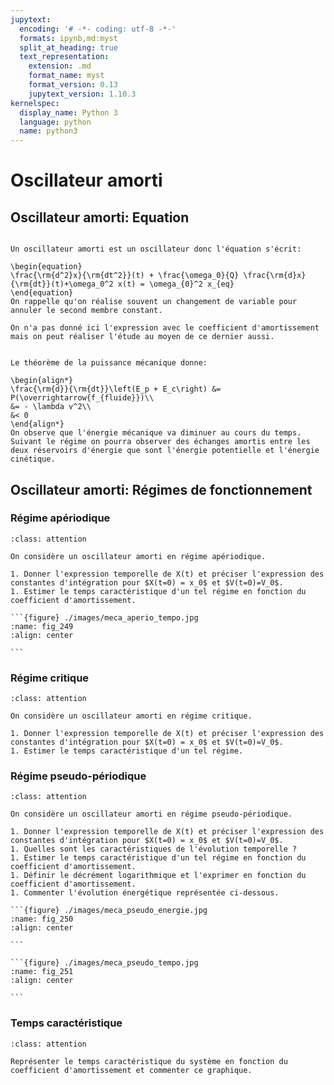 ```yaml
---
jupytext:
  encoding: '# -*- coding: utf-8 -*-'
  formats: ipynb,md:myst
  split_at_heading: true
  text_representation:
    extension: .md
    format_name: myst
    format_version: 0.13
    jupytext_version: 1.10.3
kernelspec:
  display_name: Python 3
  language: python
  name: python3
---
```

# Oscillateur amorti

## Oscillateur amorti: Equation

````{important} __Définition : Oscillateur amorti__

Un oscillateur amorti est un oscillateur donc l'équation s'écrit:

\begin{equation}
\frac{\rm{d^2}x}{\rm{dt^2}}(t) + \frac{\omega_0}{Q} \frac{\rm{d}x}{\rm{dt}}(t)+\omega_0^2 x(t) = \omega_{0}^2 x_{eq}
\end{equation}
On rappelle qu'on réalise souvent un changement de variable pour annuler le second membre constant.

On n'a pas donné ici l'expression avec le coefficient d'amortissement mais on peut réaliser l'étude au moyen de ce dernier aussi.

````

````{important} __Fondamental : Evolution énergétique__

Le théorème de la puissance mécanique donne:

\begin{align*}
\frac{\rm{d}}{\rm{dt}}\left(E_p + E_c\right) &= P(\overrightarrow{f_{fluide}})\\
&= - \lambda v^2\\
&< 0
\end{align*}
On observe que l'énergie mécanique va diminuer au cours du temps. Suivant le régime on pourra observer des échanges amortis entre les deux réservoirs d'énergie que sont l'énergie potentielle et l'énergie cinétique.
````

## Oscillateur amorti: Régimes de fonctionnement

### Régime apériodique

````{admonition} Exercice 
:class: attention

On considère un oscillateur amorti en régime apériodique.

1. Donner l'expression temporelle de X(t) et préciser l'expression des constantes d'intégration pour $X(t=0) = x_0$ et $V(t=0)=V_0$.
1. Estimer le temps caractéristique d'un tel régime en fonction du coefficient d'amortissement.

```{figure} ./images/meca_aperio_tempo.jpg
:name: fig_249
:align: center

```

````

### Régime critique

````{admonition} Exercice 
:class: attention

On considère un oscillateur amorti en régime critique.

1. Donner l'expression temporelle de X(t) et préciser l'expression des constantes d'intégration pour $X(t=0) = x_0$ et $V(t=0)=V_0$.
1. Estimer le temps caractéristique d'un tel régime.

````

### Régime pseudo-périodique

````{admonition} Exercice 
:class: attention

On considère un oscillateur amorti en régime pseudo-périodique.

1. Donner l'expression temporelle de X(t) et préciser l'expression des constantes d'intégration pour $X(t=0) = x_0$ et $V(t=0)=V_0$.
1. Quelles sont les caractéristiques de l'évolution temporelle ?
1. Estimer le temps caractéristique d'un tel régime en fonction du coefficient d'amortissement.
1. Définir le décrément logarithmique et l'exprimer en fonction du coefficient d'amortissement.
1. Commenter l'évolution énergétique représentée ci-dessous.

```{figure} ./images/meca_pseudo_energie.jpg
:name: fig_250
:align: center

```

```{figure} ./images/meca_pseudo_tempo.jpg
:name: fig_251
:align: center

```

````

### Temps caractéristique

````{admonition} Exercice 
:class: attention

Représenter le temps caractéristique du système en fonction du coefficient d'amortissement et commenter ce graphique.

````

